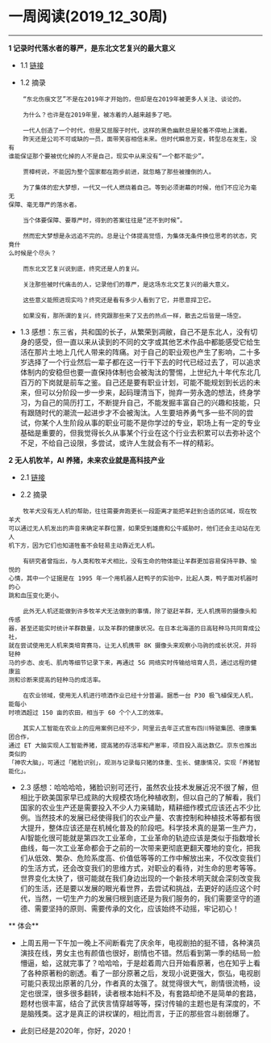 # 一周阅读(2019_12_30周)

---

**1 记录时代落水者的尊严，是东北文艺复兴的最大意义**

- 1.1 [链接](https://mp.weixin.qq.com/s/WmsLiKJcwVdErm6u1zsS2g)

- 1.2 摘录
~~~
    “东北伤痕文艺”不是在2019年才开始的，但却是在2019年被更多人关注、谈论的。  
    
    为什么？也许是在2019年里，被冻着的人越来越多了吧。  

    一代人创造了一个时代，但是又屈服于时代，这样的黑色幽默总是轮番不停地上演着。  
    昨天还是公司不可或缺的一员，面带笑容相信未来。但时代瞬息万变，转型总在发生，没有  
谁能保证那个要被优化掉的人不是自己，现实中从来没有“一个都不能少”。  

    贾樟柯说，不能因为整个国家都在跑步前进，就忽略了那些被撞倒的人。  

    为了集体的宏大梦想，一代又一代人燃烧着自己。等到必须谢幕的时候，他们不应沦为毫无  
保障、毫无尊严的落水者。  

    当个体要保障、要尊严时，得到的答案往往是“还不到时候”。

    然而宏大梦想是永远追不完的。总是让个体提高觉悟，为集体无条件换位思考的状态，究竟什  
么时候是个尽头？  

    而东北文艺复兴说到底，终究还是人的复兴。  
    
    关注那些被时代痛击的人，记录他们的尊严，是这场东北文艺复兴的最大意义。  
    
    这些意义能照进现实吗？终究还是看有多少人看到了它，并愿意捍卫它。  
    
    如果没有，那所谓的复兴，终究跟那些来了又去的热点一样，散去之后皆是一场空。
~~~

- 1.3 感想：东三省，共和国的长子，从繁荣到凋敝，自己不是东北人，没有切身的感受，但一直以来从读到的不同的文字或其他艺术作品中都能感受它给生活在那片土地上几代人带来的阵痛。对于自己的职业观也产生了影响，二十多岁选择了一个行业然后一辈子都在这一行干下去的时代已经过去了，可以追求体制内的安稳但也要一直保持体制也会被淘汰的警惕，上世纪九十年代东北几百万的下岗就是前车之鉴。自己还是要有职业计划，可能不能规划到长远的未来，但可以分阶段一步一步来，起码理清当下，抛弃一劳永逸的想法，终身学习，为自己的简历打工，不断提升自己，不能发掘丰富自己的兴趣和技能，只有跟随时代的潮流一起进步才不会被淘汰。人生要培养勇气多一些不同的尝试，你某个人生阶段从事的职业可能不是你学过的专业，职场上有一定的专业基础是重要的，但我觉得长久从事某个行业在这个行业去积累可以去弥补这个不足，不给自己设限，多尝试，或许人生就会有不一样的精彩。

**2 无人机牧羊，AI 养猪，未来农业就是高科技产业**

- 2.1 [链接](https://mp.weixin.qq.com/s/EfI916Miu8kyWmMdI7Bmzg)

- 2.2 摘录
~~~
    牧羊犬没有无人机的帮助，往往需要奔跑更长一段距离才能把羊赶到合适的区域，现在牧羊犬  
可以通过无人机发出的声音来确定羊群位置，如果受到雄鹿和公牛威胁时，他们还会主动站在无人  
机下方，因为它们也知道牲畜不会轻易主动靠近无人机。  

    有研究者曾指出，与人类和牧羊犬相比，没有生命的物体能让羊群更加容易保持平静、愉悦的  
心情，其中一个证据是在 1995 年一个用机器人赶鸭子的实验中，比起人类，鸭子面对机器时的心  
跳和血压变化更小。  

    此外无人机还能做到许多牧羊犬无法做到的事情，除了驱赶羊群，无人机携带的摄像头和传感  
器，甚至还能实时统计羊群数量，以及羊群的健康状况。在日本北海道的日高轻种马共同育成公社，  
就在尝试使用无人机来类培育赛马，让无人机携带 8K 摄像头来观察小马驹的成长状况，并将轻种  
马的步态、皮毛、肌肉等细节记录下来，再通过 5G 网络实时传输给培育人员，通过远程的健康监  
测和诊断来提高的轻种马的成活率。  

    在农业领域，使用无人机进行喷洒作业已经十分普遍。据悉一台 P30 极飞植保无人机，能每小  
时喷洒超过 150 亩的农田，相当于 60 个个人工的效率。

    其实人工智能在农业上的应用案例已经不少，阿里云去年正式宣布四川特驱集团、德康集团合作，  
通过 ET 大脑实现人工智能养猪，提高猪的存活率和产崽率，项目投入高达数亿。京东也推出类似的  
「神农大脑」，可通过「猪脸识别」，观测与记录每只猪的体重、生长、健康情况，实现「养猪智能化」。
~~~

- 2.3 感想：哈哈哈哈，猪脸识别可还行，虽然农业技术发展近况不很了解，但相比于欧美国家早已成熟的大规模农场化种植收割，但以自己的了解看，我们国家的农业生产还是需要投入不少人力来辅助，精耕细作模式应该还占不少比例。当然技术的发展已经使得我们的农业产量、农害控制和种植技术等都有很大提升，整体应该还是在机械化普及的阶段吧。科学技术真的是第一生产力，AI智能化很可能就是第四次工业革命，工业革命的轨迹应该是类似于指数增长曲线，每一次工业革命都会于之前的一次带来更彻底更翻天覆地的变化，把我们从低效、繁杂、危险系度高、价值低等等的工作中解放出来，不仅改变我们的生活方式，还会改变我们的思维方式，对职业的看待，对生命的思考等等。世界变化太快了，很可能就在我们身边出现的一个新技术明天就会深刻改变我们的生活，还是要以发展的眼光看世界，去尝试和挑战，去更好的适应这个时代，当然，一切生产力的发展归根到底还是为我们服务的，我们需要坚守的道德、需要坚持的原则、需要传承的文化，应该始终不动摇，牢记初心！


** 体会**

- 上周五用一下午加一晚上不间断看完了庆余年，电视剧拍的挺不错，各种演员演技在线，男女主也有颜值也很好，剧情也不错。然后看到第一季的结局一脸懵逼，蛤，这就完事了？哈哈哈，于是趁着周六日开始看原著，也在知乎上看了各种原著粉的剧透。看了一部分原著之后，发现小说更强大，恢弘，电视剧可能只表现出原著的几分，作者真的太强了。就觉得很大气，剧情很流畅，设定也很深，很多很多翻转，读者根本始料不及，有套路却绝不是简单的套路，题材也很丰富，结合了武侠言情穿越等等，探讨传输的主题也是有深度的，不是脑残类。这才是真正的讲权谋的，相比而言，于正的那些宫斗剧弱爆了。

- 此刻已经是2020年，你好，2020！